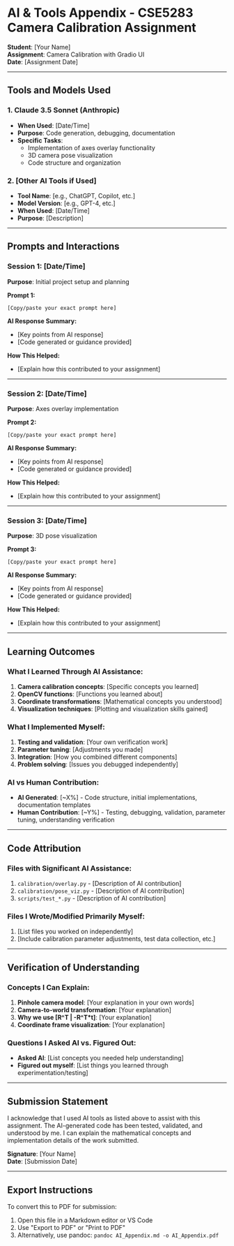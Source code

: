 # AI & Tools Appendix - CSE5283 Camera Calibration Assignment

**Student**: [Your Name]  
**Assignment**: Camera Calibration with Gradio UI  
**Date**: [Assignment Date]

---

## Tools and Models Used

### 1. Claude 3.5 Sonnet (Anthropic)
- **When Used**: [Date/Time]
- **Purpose**: Code generation, debugging, documentation
- **Specific Tasks**: 
  - Implementation of axes overlay functionality
  - 3D camera pose visualization
  - Code structure and organization

### 2. [Other AI Tools if Used]
- **Tool Name**: [e.g., ChatGPT, Copilot, etc.]
- **Model Version**: [e.g., GPT-4, etc.]
- **When Used**: [Date/Time]
- **Purpose**: [Description]

---

## Prompts and Interactions

### Session 1: [Date/Time]
**Purpose**: Initial project setup and planning

**Prompt 1:**
```
[Copy/paste your exact prompt here]
```

**AI Response Summary:**
- [Key points from AI response]
- [Code generated or guidance provided]

**How This Helped:**
- [Explain how this contributed to your assignment]

---

### Session 2: [Date/Time]  
**Purpose**: Axes overlay implementation

**Prompt 2:**
```
[Copy/paste your exact prompt here]
```

**AI Response Summary:**
- [Key points from AI response]
- [Code generated or guidance provided]

**How This Helped:**
- [Explain how this contributed to your assignment]

---

### Session 3: [Date/Time]
**Purpose**: 3D pose visualization

**Prompt 3:**
```
[Copy/paste your exact prompt here]
```

**AI Response Summary:**
- [Key points from AI response]
- [Code generated or guidance provided]

**How This Helped:**
- [Explain how this contributed to your assignment]

---

## Learning Outcomes

### What I Learned Through AI Assistance:
1. **Camera calibration concepts**: [Specific concepts you learned]
2. **OpenCV functions**: [Functions you learned about]
3. **Coordinate transformations**: [Mathematical concepts you understood]
4. **Visualization techniques**: [Plotting and visualization skills gained]

### What I Implemented Myself:
1. **Testing and validation**: [Your own verification work]
2. **Parameter tuning**: [Adjustments you made]
3. **Integration**: [How you combined different components]
4. **Problem solving**: [Issues you debugged independently]

### AI vs Human Contribution:
- **AI Generated**: [~X%] - Code structure, initial implementations, documentation templates
- **Human Contribution**: [~Y%] - Testing, debugging, validation, parameter tuning, understanding verification

---

## Code Attribution

### Files with Significant AI Assistance:
1. `calibration/overlay.py` - [Description of AI contribution]
2. `calibration/pose_viz.py` - [Description of AI contribution]
3. `scripts/test_*.py` - [Description of AI contribution]

### Files I Wrote/Modified Primarily Myself:
1. [List files you worked on independently]
2. [Include calibration parameter adjustments, test data collection, etc.]

---

## Verification of Understanding

### Concepts I Can Explain:
1. **Pinhole camera model**: [Your explanation in your own words]
2. **Camera-to-world transformation**: [Your explanation]
3. **Why we use [R^T | -R^T*t]**: [Your explanation]
4. **Coordinate frame visualization**: [Your explanation]

### Questions I Asked AI vs. Figured Out:
- **Asked AI**: [List concepts you needed help understanding]
- **Figured out myself**: [List things you learned through experimentation/testing]

---

## Submission Statement

I acknowledge that I used AI tools as listed above to assist with this assignment. The AI-generated code has been tested, validated, and understood by me. I can explain the mathematical concepts and implementation details of the work submitted.

**Signature**: [Your Name]  
**Date**: [Submission Date]

---

## Export Instructions

To convert this to PDF for submission:
1. Open this file in a Markdown editor or VS Code
2. Use "Export to PDF" or "Print to PDF" 
3. Alternatively, use pandoc: `pandoc AI_Appendix.md -o AI_Appendix.pdf`
